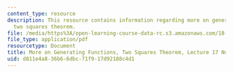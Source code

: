 ```yaml
---
content_type: resource
description: This resource contains information regarding more on generating functions,
  two squares theorem.
file: /media/https%3A/open-learning-course-data-rc.s3.amazonaws.com/18-781-theory-of-numbers-spring-2012/d811e4a836b66dbc71f917d92188c4d1_MIT18_781S12_lec17.pdf
file_type: application/pdf
resourcetype: Document
title: More on Generating Functions, Two Squares Theorem, Lecture 17 Notes
uid: d811e4a8-36b6-6dbc-71f9-17d92188c4d1
---
```

